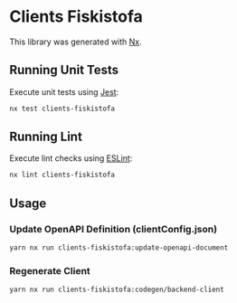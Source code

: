 # Clients Fiskistofa

This library was generated with [Nx](https://nx.dev).

## Running Unit Tests

Execute unit tests using [Jest](https://jestjs.io):

```bash
nx test clients-fiskistofa
```

## Running Lint

Execute lint checks using [ESLint](https://eslint.org/):

```bash
nx lint clients-fiskistofa
```

## Usage

### Update OpenAPI Definition (clientConfig.json)

```bash
yarn nx run clients-fiskistofa:update-openapi-document
```

### Regenerate Client

```bash
yarn nx run clients-fiskistofa:codegen/backend-client
```
